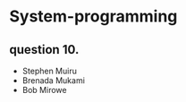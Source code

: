# System-programming

## question 10.
  <ul>
    <li>Stephen Muiru</li>
    <li>Brenada Mukami</li>
    <li>Bob Mirowe</li>
  </ul>

